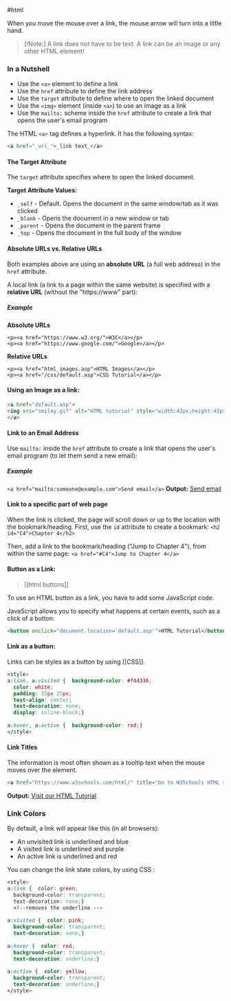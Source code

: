 #html 

When you move the mouse over a link, the mouse arrow will turn into a little hand.

>[!Note:] 
>A link does not have to be text. A link can be an image or any other HTML element!

### **In a Nutshell**
- Use the `<a>` element to define a link
- Use the `href` attribute to define the link address
- Use the `target` attribute to define where to open the linked document
- Use the `<img>` element (inside `<a>`) to use an image as a link
- Use the `mailto:` scheme inside the `href` attribute to create a link that opens the user's email program




The HTML `<a>` tag defines a hyperlink. It has the following syntax:
```html
<a href="_url_">_link text_</a>
```

#### **The Target Attribute**
The `target` attribute specifies where to open the linked document.

**Target Attribute Values:**
- `_self` - Default. Opens the document in the same window/tab as it was clicked
- `_blank` - Opens the document in a new window or tab
- `_parent` - Opens the document in the parent frame
- `_top` - Opens the document in the full body of the window

#### **Absolute URLs vs. Relative URLs**

Both examples above are using an **absolute URL** (a full web address) in the `href` attribute.

A local link (a link to a page within the same website) is specified with a **relative URL** (without the "https://www" part):

##### **Example**
**Absolute URLs**
```
<p><a href="https://www.w3.org/">W3C</a></p>  
<p><a href="https://www.google.com/">Google</a></p>  
```

**Relative URLs**
```
<p><a href="html_images.asp">HTML Images</a></p>  
<p><a href="/css/default.asp">CSS Tutorial</a></p>
```


#### **Using an Image as a link:**

```html
<a href="default.asp">  
<img src="smiley.gif" alt="HTML tutorial" style="width:42px;height:42px;">  
</a>
```

#### **Link to an Email Address**
Use `mailto:` inside the `href` attribute to create a link that opens the user's email program (to let them send a new email):
##### Example
`<a href="mailto:someone@example.com">Send email</a>`
**Output:**
<a href="mailto:someone@example.com">Send email</a>

#### **Link to a specific part of web page**
When the link is clicked, the page will scroll down or up to the location with the bookmark/heading.
First, use the `id` attribute to create a bookmark:
`<h2 id="C4">Chapter 4</h2>`

Then, add a link to the bookmark/heading ("Jump to Chapter 4"), from within the same page:
`<a href="#C4">Jump to Chapter 4</a>`



#### **Button as a Link:**
>[[html buttons]]

To use an HTML button as a link, you have to add some JavaScript code.

JavaScript allows you to specify what happens at certain events, such as a click of a button:
```html
<button onclick="document.location='default.asp'">HTML Tutorial</button>
```

#### **Link as a button:**
Links can be styles as a button by using [[CSS]].

```css
<style>  
a:link, a:visited {  background-color: #f44336;  
  color: white;  
  padding: 15px 25px;  
  text-align: center;  
  text-decoration: none;  
  display: inline-block;}  
  
a:hover, a:active {  background-color: red;}  
</style>
```


#### **Link Titles**
The information is most often shown as a tooltip text when the mouse moves over the element.
```html
<a href="https://www.w3schools.com/html/" title="Go to W3Schools HTML section">Visit our HTML Tutorial</a>
```
**Output:**
<a href="https://www.w3schools.com/html/" title="Go to W3Schools HTML section">Visit our HTML Tutorial</a>

### **Link Colors**
By default, a link will appear like this (in all browsers):

- An unvisited link is underlined and blue
- A visited link is underlined and purple
- An active link is underlined and red

You can change the link state colors, by using CSS :

```css
<style>  
a:link {  color: green;  
  background-color: transparent;  
  text-decoration: none;}  
  <!--removes the underline -->
  
a:visited {  color: pink;  
  background-color: transparent;  
  text-decoration: none;}  
  
a:hover {  color: red;  
  background-color: transparent;  
  text-decoration: underline;}  
  
a:active {  color: yellow;  
  background-color: transparent;  
  text-decoration: underline;}  
</style>
```

